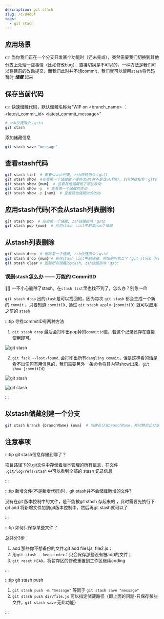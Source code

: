 ```yaml
---
description: git stach
slug: /c784d6f
tags: 
  - git stach
---
```



## 应用场景

👉 当你我们正在一个分支开发某个功能时（还未完成），突然需要我们切换到其他分支上处理一些事情（比如修改bug），直接切换是不可以的，一种方法是我们可以将目前的改动提交，而我们此时并不想commit，我们就可以使用`stash`将代码暂时  ***储藏***  起来

## 保存当前代码
👉 快速储藏代码，默认储藏名称为"WIP on <branch_name> ： <latest_commit_id> <latest_commit_message>"

```bash
# zsh快捷指令：gsta
git stash
```

添加储藏信息
```bash
git stash save "message"
```

## 查看stash代码
```bash
git stash list  # 查看stash列表, zsh快捷指令：gstl
git stash show  #查看第一个储藏做了哪些改动(并不是改动详情), zsh快捷指令：gsts
git stash show {num}  # 查看其他储藏做了哪些改动
git stash show -p  # 查看第一个储藏的改动
git stash show -p {num}  # 查看其他储藏做的改动
```


## 应用stash代码(不会从stash列表删除)
```bash
git stash pop  # 应用第一个储藏, zsh快捷指令：gstp
git stash pop {num}  # 应用stash list中的第num个储藏
```

## 从stash列表删除
```bash
git stash drop  # 删除第一个储藏, zsh快捷指令：gstd
git stash drop {num} # 删除stash list中的储藏，例如删除第二个：git stash drop stash@{1}
git stash clear # 删除所有储藏的stash, zsh快捷指令：gstc
```

### 误删stash怎么办 —— 万能的 CommitID
😵‍💫 一不小心删除了stash，在`stash list`里也找不到了，怎么办？别急～😜 

`git stash drop` 出的`stash`是可以找回的，因为每次 `git stash` 都会生成一个新的 `commit` ，只要知道 `commitID` , 通过 `git stash apply {commitID}` 就可以应用之前的 `stash`

:::tip 寻找commitID有两种方法

1. `git stash drop` 最后会打印出pop掉的`commitid`值，若这个记录还存在直接使用即可。

![git stash](@site/static/docs/10.Git篇/gitstash.png)

2. `git fsck --lost-found`, 会打印出所有`dangling commit`，但是这样看的话是看不出任何有用信息的，我们需要另外一条命令将其内容show出来。`git show {commitId}`

![git stash](@site/static/docs/10.Git篇/gitstash2.png)

![git stash](@site/static/docs/10.Git篇/gitstash3.png) 

:::


## 以stash储藏创建一个分支
```bash
git stash branch {branchName} {num}  # 创建新分支branchName，并切换到此分支，分支的状态与stash储藏时的状态一致，此时新分支应用的stash代码进了暂存区
```


## 注意事项

:::tip git stash信息存储到哪了？

项目路径下的.git文件中存储着版本管理的所有信息，在文件 `.git/log/refs/stash` 中可以看到全部的 stash 记录信息

:::


:::tip  新增文件(不是新增代码)时，git stash并不会储藏新增的文件?

没有在git 版本控制中的文件，是不能被git stash 存起来的 ，此时需要先执行下git add 将新增文件加到git版本控制中，然后再git stash就可以了

:::


:::tip 如何只保存某些文件？

总共分3步：
1. add 那些你不想备份的文件:git add file1.js, file2.js；
2. 用`git stash --keep-index`：只会保存那些没有被add的文件；
3. `git reset HEAD`，将暂存区的修改重置到工作区继续coding

:::


:::tip git stash push

1. `git stash push -m "message"` 等同于 `git stash save "message"`
2. `git stash push dir/file.js` 可以指定储藏路径（即上面的问题-只保存某些文件，`git stash save` 无此功能）

:::

